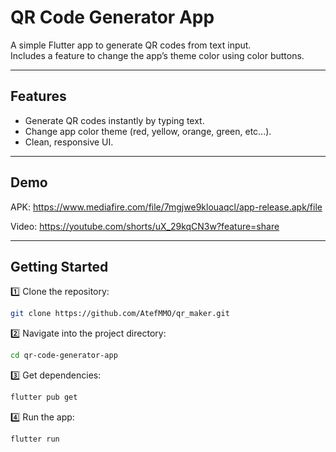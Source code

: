 # QR Code Generator App

A simple Flutter app to generate QR codes from text input.  
Includes a feature to change the app’s theme color using color buttons.

---

## Features
- Generate QR codes instantly by typing text.
- Change app color theme (red, yellow, orange, green, etc...).
- Clean, responsive UI.

---

## Demo
APK: https://www.mediafire.com/file/7mgjwe9klouaqcl/app-release.apk/file

Video: https://youtube.com/shorts/uX_29kqCN3w?feature=share

---

## Getting Started

1️⃣ Clone the repository:
```bash
git clone https://github.com/AtefMMO/qr_maker.git
```
2️⃣ Navigate into the project directory:
```bash
cd qr-code-generator-app
```
3️⃣ Get dependencies:
```bash
flutter pub get
```
4️⃣ Run the app:
```bash
flutter run
```

